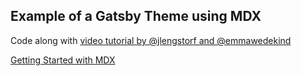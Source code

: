 ## Example of a Gatsby Theme using MDX

Code along with [video tutorial by @jlengstorf and @emmawedekind](https://www.youtube.com/watch?v=W2uTfay3doo&t=208s)

[Getting Started with MDX][gatsby-mdx]

[gatsby-mdx]: https://www.gatsbyjs.org/docs/mdx/getting-started/
